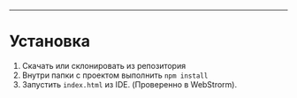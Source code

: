 
***
**Установка**
=====================

1. Скачать или склонировать из репозитория
2. Внутри папки с проектом выполнить `npm install`
3. Запустить `index.html` из IDE. (Проверенно в  WebStrorm).
